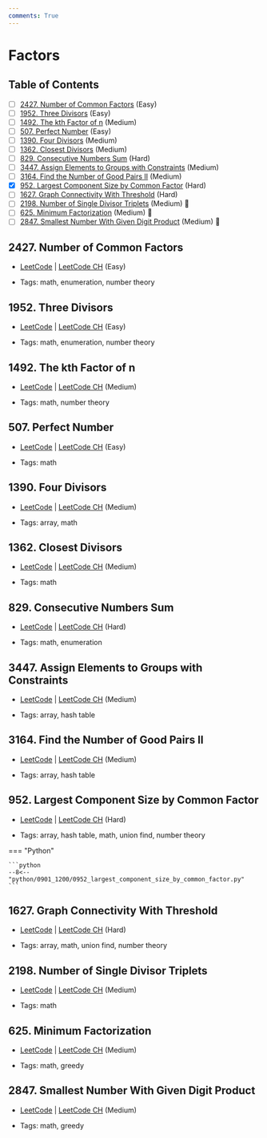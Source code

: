 ```yaml
---
comments: True
---
```


# Factors

## Table of Contents

- [ ] [2427. Number of Common Factors](https://leetcode.cn/problems/number-of-common-factors/) (Easy)
- [ ] [1952. Three Divisors](https://leetcode.cn/problems/three-divisors/) (Easy)
- [ ] [1492. The kth Factor of n](https://leetcode.cn/problems/the-kth-factor-of-n/) (Medium)
- [ ] [507. Perfect Number](https://leetcode.cn/problems/perfect-number/) (Easy)
- [ ] [1390. Four Divisors](https://leetcode.cn/problems/four-divisors/) (Medium)
- [ ] [1362. Closest Divisors](https://leetcode.cn/problems/closest-divisors/) (Medium)
- [ ] [829. Consecutive Numbers Sum](https://leetcode.cn/problems/consecutive-numbers-sum/) (Hard)
- [ ] [3447. Assign Elements to Groups with Constraints](https://leetcode.cn/problems/assign-elements-to-groups-with-constraints/) (Medium)
- [ ] [3164. Find the Number of Good Pairs II](https://leetcode.cn/problems/find-the-number-of-good-pairs-ii/) (Medium)
- [x] [952. Largest Component Size by Common Factor](https://leetcode.cn/problems/largest-component-size-by-common-factor/) (Hard)
- [ ] [1627. Graph Connectivity With Threshold](https://leetcode.cn/problems/graph-connectivity-with-threshold/) (Hard)
- [ ] [2198. Number of Single Divisor Triplets](https://leetcode.cn/problems/number-of-single-divisor-triplets/) (Medium) 👑
- [ ] [625. Minimum Factorization](https://leetcode.cn/problems/minimum-factorization/) (Medium) 👑
- [ ] [2847. Smallest Number With Given Digit Product](https://leetcode.cn/problems/smallest-number-with-given-digit-product/) (Medium) 👑

## 2427. Number of Common Factors

-   [LeetCode](https://leetcode.com/problems/number-of-common-factors/) | [LeetCode CH](https://leetcode.cn/problems/number-of-common-factors/) (Easy)

-   Tags: math, enumeration, number theory


## 1952. Three Divisors

-   [LeetCode](https://leetcode.com/problems/three-divisors/) | [LeetCode CH](https://leetcode.cn/problems/three-divisors/) (Easy)

-   Tags: math, enumeration, number theory


## 1492. The kth Factor of n

-   [LeetCode](https://leetcode.com/problems/the-kth-factor-of-n/) | [LeetCode CH](https://leetcode.cn/problems/the-kth-factor-of-n/) (Medium)

-   Tags: math, number theory


## 507. Perfect Number

-   [LeetCode](https://leetcode.com/problems/perfect-number/) | [LeetCode CH](https://leetcode.cn/problems/perfect-number/) (Easy)

-   Tags: math


## 1390. Four Divisors

-   [LeetCode](https://leetcode.com/problems/four-divisors/) | [LeetCode CH](https://leetcode.cn/problems/four-divisors/) (Medium)

-   Tags: array, math


## 1362. Closest Divisors

-   [LeetCode](https://leetcode.com/problems/closest-divisors/) | [LeetCode CH](https://leetcode.cn/problems/closest-divisors/) (Medium)

-   Tags: math


## 829. Consecutive Numbers Sum

-   [LeetCode](https://leetcode.com/problems/consecutive-numbers-sum/) | [LeetCode CH](https://leetcode.cn/problems/consecutive-numbers-sum/) (Hard)

-   Tags: math, enumeration


## 3447. Assign Elements to Groups with Constraints

-   [LeetCode](https://leetcode.com/problems/assign-elements-to-groups-with-constraints/) | [LeetCode CH](https://leetcode.cn/problems/assign-elements-to-groups-with-constraints/) (Medium)

-   Tags: array, hash table


## 3164. Find the Number of Good Pairs II

-   [LeetCode](https://leetcode.com/problems/find-the-number-of-good-pairs-ii/) | [LeetCode CH](https://leetcode.cn/problems/find-the-number-of-good-pairs-ii/) (Medium)

-   Tags: array, hash table


## 952. Largest Component Size by Common Factor

-   [LeetCode](https://leetcode.com/problems/largest-component-size-by-common-factor/) | [LeetCode CH](https://leetcode.cn/problems/largest-component-size-by-common-factor/) (Hard)

-   Tags: array, hash table, math, union find, number theory

=== "Python"

    ```python
    --8<-- "python/0901_1200/0952_largest_component_size_by_common_factor.py"
    ```



## 1627. Graph Connectivity With Threshold

-   [LeetCode](https://leetcode.com/problems/graph-connectivity-with-threshold/) | [LeetCode CH](https://leetcode.cn/problems/graph-connectivity-with-threshold/) (Hard)

-   Tags: array, math, union find, number theory


## 2198. Number of Single Divisor Triplets

-   [LeetCode](https://leetcode.com/problems/number-of-single-divisor-triplets/) | [LeetCode CH](https://leetcode.cn/problems/number-of-single-divisor-triplets/) (Medium)

-   Tags: math


## 625. Minimum Factorization

-   [LeetCode](https://leetcode.com/problems/minimum-factorization/) | [LeetCode CH](https://leetcode.cn/problems/minimum-factorization/) (Medium)

-   Tags: math, greedy


## 2847. Smallest Number With Given Digit Product

-   [LeetCode](https://leetcode.com/problems/smallest-number-with-given-digit-product/) | [LeetCode CH](https://leetcode.cn/problems/smallest-number-with-given-digit-product/) (Medium)

-   Tags: math, greedy

